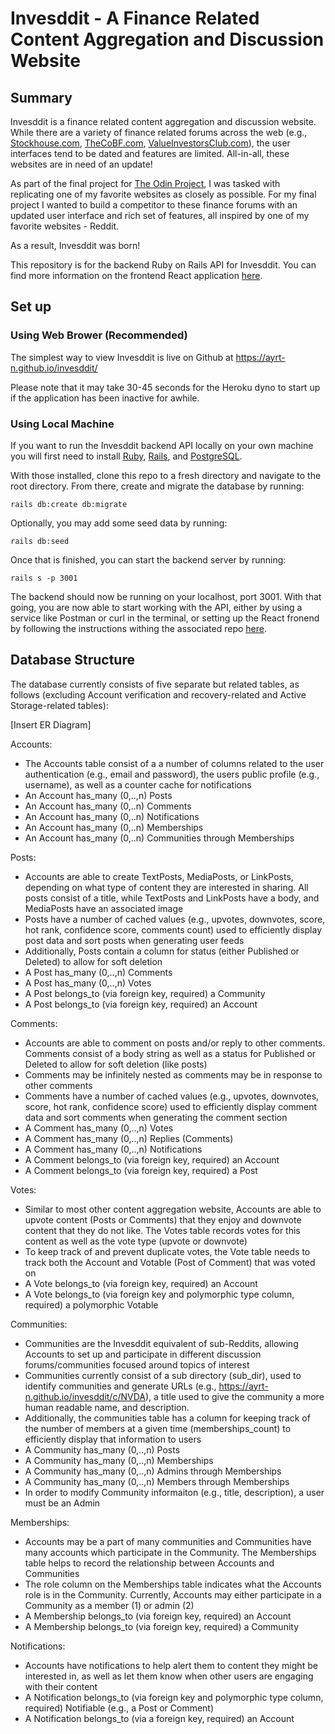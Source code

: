 # Invesddit - A Finance Related Content Aggregation and Discussion Website

## Summary

Invesddit is a finance related content aggregation and discussion website. While there are a variety of finance related forums across the web (e.g., [Stockhouse.com](https://www.stockhouse.com), [TheCoBF.com](https://thecobf.com), [ValueInvestorsClub.com](https://valueinvestorsclub.com)), the user interfaces tend to be dated and features are limited. All-in-all, these websites are in need of an update!

As part of the final project for [The Odin Project](https://www.theodinproject.com/lessons/javascript-javascript-final-project), I was tasked with replicating one of my favorite websites as closely as possible. For my final project I wanted to build a competitor to these finance forums with an updated user interface and rich set of features, all inspired by one of my favorite websites - Reddit.

As a result, Invesddit was born!

This repository is for the backend Ruby on Rails API for Invesddit. You can find more information on the frontend React application [here](https://github.com/ayrt-n/invesddit).

## Set up

### Using Web Brower (Recommended)

The simplest way to view Invesddit is live on Github at https://ayrt-n.github.io/invesddit/

Please note that it may take 30-45 seconds for the Heroku dyno to start up if the application has been inactive for awhile.

### Using Local Machine

If you want to run the Invesddit backend API locally on your own machine you will first need to install [Ruby](https://guides.rubyonrails.org/v5.0/getting_started.html), [Rails](https://guides.rubyonrails.org/v5.0/getting_started.html), and [PostgreSQL](https://medium.com/geekculture/postgresql-rails-and-macos-16248ddcc8ba).

With those installed, clone this repo to a fresh directory and navigate to the root directory. From there, create and migrate the database by running:

```rails db:create db:migrate```

Optionally, you may add some seed data by running:

```rails db:seed```

Once that is finished, you can start the backend server by running:

```rails s -p 3001```

The backend should now be running on your localhost, port 3001. With that going, you are now able to start working with the API, either by using a service like Postman or curl in the terminal, or setting up the React fronend by following the instructions withing the associated repo [here](https://github.com/ayrt-n/invesddit).

## Database Structure

The database currently consists of five separate but related tables, as follows (excluding Account verification and recovery-related and Active Storage-related tables):

[Insert ER Diagram]

Accounts:
- The Accounts table consist of a a number of columns related to the user authentication (e.g., email and password), the users public profile (e.g., username), as well as a counter cache for notifications
- An Account has_many (0,..,n) Posts
- An Account has_many (0,..n) Comments
- An Account has_many (0,..n) Notifications
- An Account has_many (0,..n) Memberships
- An Account has_many (0,..n) Communities through Memberships

Posts:
- Accounts are able to create TextPosts, MediaPosts, or LinkPosts, depending on what type of content they are interested in sharing. All posts consist of a title, while TextPosts and LinkPosts have a body, and MediaPosts have an associated image
- Posts have a number of cached values (e.g., upvotes, downvotes, score, hot rank, confidence score, comments count) used to efficiently display post data and sort posts when generating user feeds
- Additionally, Posts contain a column for status (either Published or Deleted) to allow for soft deletion
- A Post has_many (0,..,n) Comments
- A Post has_many (0,..,n) Votes
- A Post belongs_to (via foreign key, required) a Community
- A Post belongs_to (via foreign key, required) an Account

Comments:
- Accounts are able to comment on posts and/or reply to other comments. Comments consist of a body string as well as a status for Published or Deleted to allow for soft deletion (like posts)
- Comments may be infinitely nested as comments may be in response to other comments
- Comments have a number of cached values (e.g., upvotes, downvotes, score, hot rank, confidence score) used to efficiently display comment data and sort comments when generating the comment section
- A Comment has_many (0,..,n) Votes
- A Comment has_many (0,..,n) Replies (Comments)
- A Comment has_many (0,..,n) Notifications
- A Comment belongs_to (via foreign key, required) an Account
- A Comment belongs_to (via foreign key, required) a Post

Votes:
- Similar to most other content aggregation website, Accounts are able to upvote content (Posts or Comments) that they enjoy and downvote content that they do not like. The Votes table records votes for this content as well as the vote type (upvote or downvote)
- To keep track of and prevent duplicate votes, the Vote table needs to track both the Account and Votable (Post of Comment) that was voted on
- A Vote belongs_to (via foreign key, required) an Account
- A Vote belongs_to (via foreign key and polymorphic type column, required) a polymorphic Votable

Communities:
- Communities are the Invesddit equivalent of sub-Reddits, allowing Accounts to set up and participate in different discussion forums/communities focused around topics of interest
- Communities currently consist of a sub directory (sub_dir), used to identify communities and generate URLs (e.g., https://ayrt-n.github.io/invesddit/c/NVDA), a title used to give the community a more human readable name, and description.
- Additionally, the communities table has a column for keeping track of the number of members at a given time (memberships_count) to efficiently display that information to users
- A Community has_many (0,..,n) Posts
- A Community has_many (0,..,n) Memberships
- A Community has_many (0,..,n) Admins through Memberships
- A Community has_many (0,..,n) Members through Memberships
- In order to modify Community informaiton (e.g., title, description), a user must be an Admin

Memberships:
- Accounts may be a part of many communities and Communities have many accounts which participate in the Community. The Memberships table helps to record the relationship between Accounts and Communities
- The role column on the Memberships table indicates what the Accounts role is in the Community. Currently, Accounts may either participate in a Community as a member (1) or admin (2)
- A Membership belongs_to (via foreign key, required) an Account
- A Membership belongs_to (via foreign key, required) a Community 

Notifications:
- Accounts have notifications to help alert them to content they might be interested in, as well as let them know when other users are engaging with their content
- A Notification belongs_to (via foreign key and polymorphic type column, required) Notifiable (e.g., a Post or Comment)
- A Notification belongs_to (via a foreign key, required) an Account
